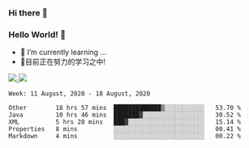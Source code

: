 ### Hi there 👋
### Hello World! 🙌

- 🌱 I’m currently learning ...
- 📖目前正在努力的学习之中!

<a href="https://github.com/anuraghazra/github-readme-stats">
  <img src="https://github-readme-stats.vercel.app/api?username=keyboardWithDream&show_icons=true&repo=github-readme-stats" />
</a>
<a href="https://github.com/anuraghazra/convoychat">
  <img src="https://github-readme-stats.vercel.app/api/top-langs/?username=keyboardWithDream&layout=compact&repo=convoychat" />
</a>



<!--START_SECTION:waka-->
```text
Week: 11 August, 2020 - 18 August, 2020

Other        18 hrs 57 mins  █████████████▒░░░░░░░░░░░   53.70 % 
Java         10 hrs 46 mins  ███████▓░░░░░░░░░░░░░░░░░   30.52 % 
XML          5 hrs 20 mins   ███▓░░░░░░░░░░░░░░░░░░░░░   15.14 % 
Properties   8 mins          ░░░░░░░░░░░░░░░░░░░░░░░░░   00.41 % 
Markdown     4 mins          ░░░░░░░░░░░░░░░░░░░░░░░░░   00.22 % 
```
<!--END_SECTION:waka-->
